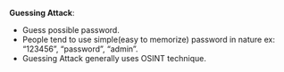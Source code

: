 **Guessing Attack**:
- Guess possible password.
- People tend to use simple(easy to memorize) password in nature ex: “123456”, “password”, “admin”.
- Guessing Attack generally uses OSINT technique.
